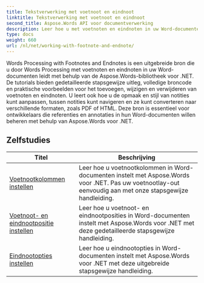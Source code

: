 ```yaml
---
title: Tekstverwerking met voetnoot en eindnoot
linktitle: Tekstverwerking met voetnoot en eindnoot
second_title: Aspose.Words API voor documentverwerking
description: Leer hoe u met voetnoten en eindnoten in uw Word-documenten werkt met Aspose.Words voor .NET. Gedetailleerde tutorials en praktische voorbeelden.
type: docs
weight: 660
url: /nl/net/working-with-footnote-and-endnote/
---
```

Words Processing with Footnotes and Endnotes is een uitgebreide bron die u door Words Processing met voetnoten en eindnoten in uw Word-documenten leidt met behulp van de Aspose.Words-bibliotheek voor .NET. De tutorials bieden gedetailleerde stapsgewijze uitleg, volledige broncode en praktische voorbeelden voor het toevoegen, wijzigen en verwijderen van voetnoten en eindnoten. U leert ook hoe u de opmaak en stijl van notities kunt aanpassen, tussen notities kunt navigeren en ze kunt converteren naar verschillende formaten, zoals PDF of HTML. Deze bron is essentieel voor ontwikkelaars die referenties en annotaties in hun Word-documenten willen beheren met behulp van Aspose.Words voor .NET.

 ## Zelfstudies
| Titel | Beschrijving |
| --- | --- |
| [Voetnootkolommen instellen](./set-foot-note-columns/) | Leer hoe u voetnootkolommen in Word-documenten instelt met Aspose.Words voor .NET. Pas uw voetnootlay-out eenvoudig aan met onze stapsgewijze handleiding. |
| [Voetnoot- en eindnootpositie instellen](./set-footnote-and-end-note-position/) | Leer hoe u voetnoot- en eindnootposities in Word-documenten instelt met Aspose.Words voor .NET met deze gedetailleerde stapsgewijze handleiding. |
| [Eindnootopties instellen](./set-endnote-options/) | Leer hoe u eindnootopties in Word-documenten instelt met Aspose.Words voor .NET met deze uitgebreide stapsgewijze handleiding. |